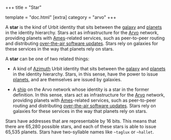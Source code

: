 +++
title = "Star"

template = "doc.html"
[extra]
category = "arvo"
+++

A **star** is the kind of Urbit identity that sits between the [galaxy](../galaxy) and [planets](../planet) in the identity hierarchy. Stars act as infrastructure for the [Arvo](../arvo) network, providing planets with [Ames](../ames)-related services, such as peer-to-peer routing and distributing [over-the-air software updates](../ota-updates). Stars rely on galaxies for these services in the way that planets rely on stars.

A **star** can be one of two related things:

- A kind of [Azimuth](../azimuth) Urbit identity that sits between the [galaxy](../galaxy) and [planets](../planet) in the identity hierarchy. Stars, in this sense, have the power to issue [planets](../planet), and are themselves are issued by galaxies.

- A [ship](../ship) on the Arvo network whose identity is a star in the former definition. In this sense, stars act as infrastructure for the [Arvo](../arvo) network, providing planets with [Ames](../ames)-related services, such as peer-to-peer routing and distributing [over-the-air software updates](../ota-updates). Stars rely on galaxies for these services in the way that planets rely on stars.

Stars have addresses that are representable by 16 bits. This means that there are 65,280 possible stars, and each of these stars is able to issue 65,535 planets. Stars have two-syllable names like `~taglux` or `~hallet`.
